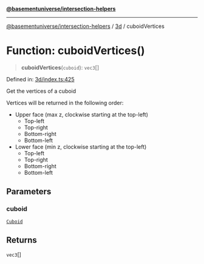 [**@basementuniverse/intersection-helpers**](../../README.md)

***

[@basementuniverse/intersection-helpers](../../README.md) / [3d](../README.md) / cuboidVertices

# Function: cuboidVertices()

> **cuboidVertices**(`cuboid`): `vec3`[]

Defined in: [3d/index.ts:425](https://github.com/basementuniverse/intersection-helpers/blob/3a364a58f0714fe52065b40529091d774e3a1a50/src/3d/index.ts#L425)

Get the vertices of a cuboid

Vertices will be returned in the following order:
- Upper face (max z, clockwise starting at the top-left)
  - Top-left
  - Top-right
  - Bottom-right
  - Bottom-left
- Lower face (min z, clockwise starting at the top-left)
  - Top-left
  - Top-right
  - Bottom-right
  - Bottom-left

## Parameters

### cuboid

[`Cuboid`](../types/type-aliases/Cuboid.md)

## Returns

`vec3`[]
